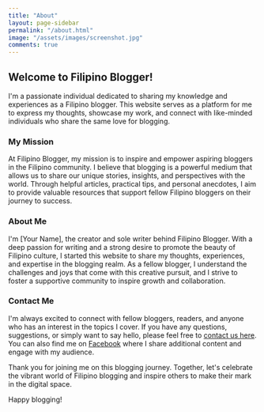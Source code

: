 ```yaml
---
title: "About"
layout: page-sidebar
permalink: "/about.html"
image: "/assets/images/screenshot.jpg"
comments: true
---
```

## Welcome to Filipino Blogger!

I'm a passionate individual dedicated to sharing my knowledge and experiences as a Filipino blogger. This website serves as a platform for me to express my thoughts, showcase my work, and connect with like-minded individuals who share the same love for blogging.

### My Mission

At Filipino Blogger, my mission is to inspire and empower aspiring bloggers in the Filipino community. I believe that blogging is a powerful medium that allows us to share our unique stories, insights, and perspectives with the world. Through helpful articles, practical tips, and personal anecdotes, I aim to provide valuable resources that support fellow Filipino bloggers on their journey to success.

### About Me

I'm [Your Name], the creator and sole writer behind Filipino Blogger. With a deep passion for writing and a strong desire to promote the beauty of Filipino culture, I started this website to share my thoughts, experiences, and expertise in the blogging realm. As a fellow blogger, I understand the challenges and joys that come with this creative pursuit, and I strive to foster a supportive community to inspire growth and collaboration.

### Contact Me

I'm always excited to connect with fellow bloggers, readers, and anyone who has an interest in the topics I cover. If you have any questions, suggestions, or simply want to say hello, please feel free to [contact us here]({{site.baseurl}}/contact.html). You can also find me on [Facebook](https://www.facebook.com/filipinobloggerofficial) where I share additional content and engage with my audience.

Thank you for joining me on this blogging journey. Together, let's celebrate the vibrant world of Filipino blogging and inspire others to make their mark in the digital space.

Happy blogging!
